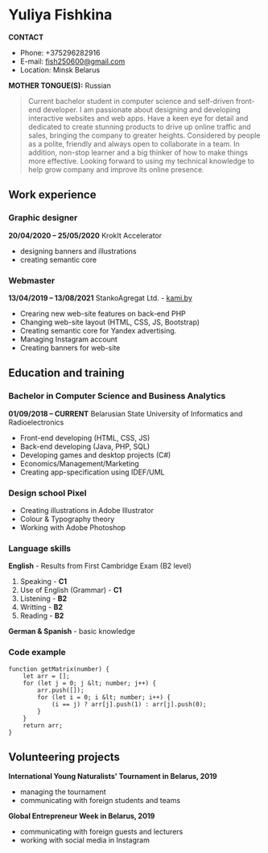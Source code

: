 # Yuliya Fishkina
**CONTACT**
- Phone: +375296282916
- E-mail: <fish250600@gmail.com>
- Location: Minsk Belarus

**MOTHER TONGUE(S):** Russian

> Current bachelor student in computer science and self-driven front-end developer. I am passionate about designing and developing interactive websites and web apps. Have a keen eye for detail and dedicated to create stunning products to drive up online traffic and sales, bringing the company to greater heights. Considered by people as a polite, friendly and always open to collaborate in a team. In addition, non-stop learner and a big thinker of how to make things more effective. Looking forward to using my technical knowledge to help grow company and improve its online presence.

## Work experience

### Graphic designer
**20/04/2020 – 25/05/2020**
KrokIt Accelerator
- designing banners and illustrations
- creating semantic core

### Webmaster
**13/04/2019 – 13/08/2021**
StankoAgregat Ltd. - [kami.by](https://kami.by/)
- Crearing new web-site features on back-end PHP
- Changing web-site layout (HTML, CSS, JS, Bootstrap)
- Creating semantic core for Yandex advertising.
- Managing Instagram account
- Creating banners for web-site

## Education and training
### Bachelor in Computer Science and Business Analytics
**01/09/2018 – CURRENT**
Belarusian State University of Informatics and Radioelectronics

- Front-end developing (HTML, CSS, JS)
- Back-end developing (Java, PHP, SQL)
- Developing games and desktop projects (C#)
- Economics/Management/Marketing
- Creating app-specification using IDEF/UML

### Design school Pixel
- Creating illustrations in Adobe Illustrator
- Colour & Typography theory
- Working with Adobe Photoshop

### Language skills
**English** - Results from First Cambridge Exam (B2 level)
1. Speaking - **C1**
2. Use of English (Grammar) - **C1**
3. Listening - **B2**
4. Writting - **B2**
5. Reading - **B2**

**German & Spanish** - basic knowledge

### Code example
```
function getMatrix(number) {
    let arr = [];
    for (let j = 0; j &lt; number; j++) {
        arr.push([]);
        for (let i = 0; i &lt; number; i++) {
            (i == j) ? arr[j].push(1) : arr[j].push(0);
        }
    }
    return arr;
} 
```

## Volunteering projects

**International Young Naturalists' Tournament in Belarus, 2019**
- managing the tournament
- communicating with foreign students and teams

**Global Entrepreneur Week in Belarus, 2019**
- communicating with foreign guests and lecturers
- working with social media in Instagram
